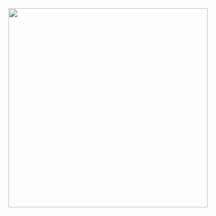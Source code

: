<image align="center" width="400" src="https://github.com/ConfirmDev/ConfirmDev/assets/104125152/bbc4cf2f-ec6c-4502-b284-b89e8528e5d3">
